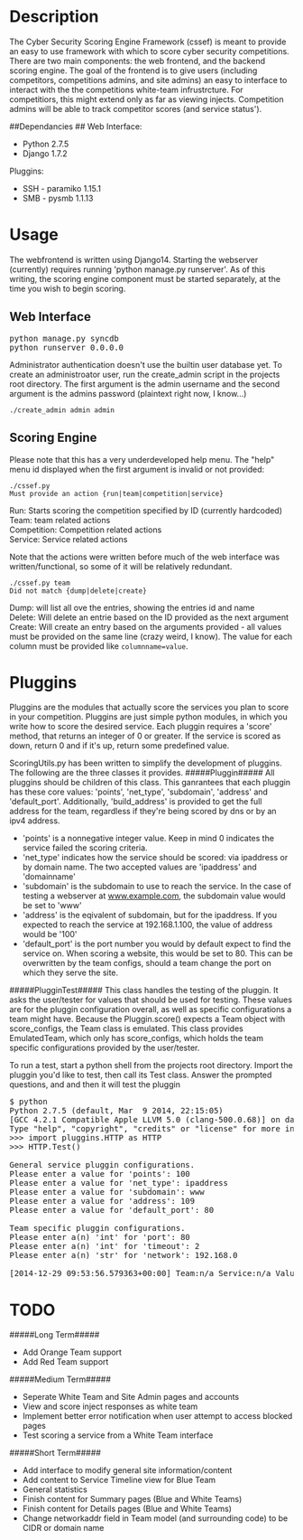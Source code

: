 # Description #
The Cyber Security Scoring Engine Framework (cssef) is meant to provide an easy to use framework with which to score cyber security competitions. There are two main components: the web frontend, and the backend scoring engine. The goal of the frontend is to give users (including competitors, competitions admins, and site admins) an easy to interface to interact with the the competitions white-team infrustrcture. For competitiors, this might extend only as far as viewing injects. Competition admins will be able to track competitor scores (and service status').

##Dependancies ##
Web Interface:
* Python 2.7.5
* Django 1.7.2

Pluggins:
* SSH - paramiko 1.15.1
* SMB - pysmb 1.1.13

# Usage #
The webfrontend is written using Django14. Starting the webserver (currently) requires running 'python manage.py runserver'. As of this writing, the scoring engine component must be started separately, at the time you wish to begin scoring.

## Web Interface ##
<pre></code>python manage.py syncdb
python runserver 0.0.0.0</code></pre>

Administrator authentication doesn't use the builtin user database yet. To create an administroator user, run the create_admin script in the projects root directory. The first argument is the admin username and the second argument is the admins password (plaintext right now, I know...)
<pre><code>./create_admin admin admin</code></pre>

## Scoring Engine ##
Please note that this has a very underdeveloped help menu.
The "help" menu id displayed when the first argument is invalid or not provided:
<pre><code>./cssef.py
Must provide an action {run|team|competition|service}</code></pre>
Run: Starts scoring the competition specified by ID (currently hardcoded)<br>
Team: team related actions<br>
Competition: Competition related actions<br>
Service: Service related actions<br>

Note that the actions were written before much of the web interface was written/functional, so some of it will be relatively redundant.

<pre><code>./cssef.py team
Did not match {dump|delete|create}</code></pre>
Dump: will list all ove the entries, showing the entries id and name<br>
Delete: Will delete an entrie based on the ID provided as the next argument<br>
Create: Will create an entry based on the arguments provided - all values must be provided on the same line (crazy weird, I know). The value for each column must be provided like <code>columnname=value</code>.

# Pluggins #
Pluggins are the modules that actually score the services you plan to score in your competition. Pluggins are just simple python modules, in which you write how to score the desired service. Each pluggin requires a 'score' method, that returns an integer of 0 or greater. If the service is scored as down, return 0 and if it's up, return some predefined value.

ScoringUtils.py has been written to simplify the development of pluggins. The following are the three classes it provides.
#####Pluggin#####
All pluggins should be children of this class. This ganrantees that each pluggin has these core values: 'points', 'net_type', 'subdomain', 'address' and 'default_port'. Additionally, 'build_address' is provided to get the full address for the team, regardless if they're being scored by dns or by an ipv4 address.
* 'points' is a nonnegative integer value. Keep in mind 0 indicates the service failed the scoring criteria.
* 'net_type' indicates how the service should be scored: via ipaddress or by domain name. The two accepted values are 'ipaddress' and 'domainname'
* 'subdomain' is the subdomain to use to reach the service. In the case of testing a webserver at www.example.com, the subdomain value would be set to 'www'
* 'address' is the eqivalent of subdomain, but for the ipaddress. If you expected to reach the service at 192.168.1.100, the value of address would be '100'
* 'default_port' is the port number you would by default expect to find the service on. When scoring a website, this would be set to 80. This can be overwritten by the team configs, should a team change the port on which they serve the site.

#####PlugginTest#####
This class handles the testing of the pluggin. It asks the user/tester for values that should be used for testing. These values are for the pluggin configuration overall, as well as specific configurations a team might have. Because the Pluggin.score() expects a Team object with score_configs, the Team class is emulated. This class provides EmulatedTeam, which only has score_configs, which holds the team specific configurations provided by the user/tester.

To run a test, start a python shell from the projects root directory. Import the pluggin you'd like to test, then call its Test class. Answer the prompted questions, and and then it will test the pluggin

<pre></code>$ python
Python 2.7.5 (default, Mar  9 2014, 22:15:05) 
[GCC 4.2.1 Compatible Apple LLVM 5.0 (clang-500.0.68)] on darwin
Type "help", "copyright", "credits" or "license" for more information.
>>> import pluggins.HTTP as HTTP
>>> HTTP.Test()

General service pluggin configurations.
Please enter a value for 'points': 100
Please enter a value for 'net_type': ipaddress
Please enter a value for 'subdomain': www
Please enter a value for 'address': 109
Please enter a value for 'default_port': 80

Team specific pluggin configurations.
Please enter a(n) 'int' for 'port': 80
Please enter a(n) 'int' for 'timeout': 2
Please enter a(n) 'str' for 'network': 192.168.0

[2014-12-29 09:53:56.579363+00:00] Team:n/a Service:n/a Value:100 Messages:
</code></pre>

# TODO #
#####Long Term#####
* Add Orange Team support
* Add Red Team support

#####Medium Term#####
* Seperate White Team and Site Admin pages and accounts
* View and score inject responses as white team
* Implement better error notification when user attempt to access blocked pages
* Test scoring a service from a White Team interface

#####Short Term#####
* Add interface to modify general site information/content
* Add content to Service Timeline view for Blue Team
 * General statistics
* Finish content for Summary pages (Blue and White Teams)
* Finish content for Details pages (Blue and White Teams)
* Change networkaddr field in Team model (and surrounding code) to be CIDR or domain name

